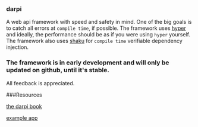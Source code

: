 ### darpi

A web api framework with speed and safety in mind.
One of the big goals is to catch all errors at `compile time`, if possible.
The framework uses [hyper](https://github.com/hyperium/hyper) and ideally, the performance should be as if you were using `hyper` yourself.
The framework also uses [shaku](https://github.com/Mcat12/shaku) for `compile time` verifiable dependency injection.

### The framework is in early development and will only be updated on github, until it's stable.
All feedback is appreciated.

###Resources

[the darpi book](https://darpi-book.herokuapp.com/)

[example app](https://github.com/petar-dambovaliev/example-heroku-darpi)
